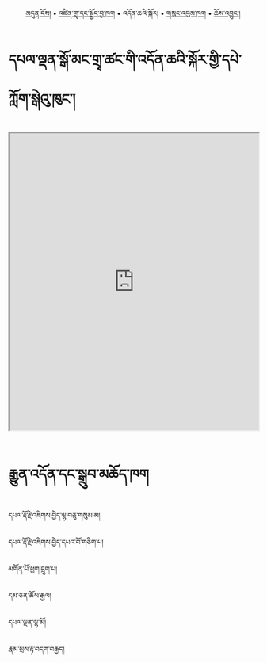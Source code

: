 <p align="center">
  <a href="https://bdrc-reader.github.io/drepung-gomang/">མདུན་ངོས།</a> •
  <a href="https://bdrc-reader.github.io/drepung-gomang/zindra">འཛིན་གྲྭ་དང་སྦྱོང་བྱ་ཁག</a> • <span>
  འདོན་ཆའི་སྐོར།</span> •
  <a href="https://bdrc-reader.github.io/drepung-gomang/sungbum">གསུང་འབུམ་ཁག</a> •
  <a href="https://bdrc-reader.github.io/drepung-gomang/chojung">ཆོས་འབྱུང་།</a></p>


# དཔལ་ལྡན་སྒོ་མང་གྲྭ་ཚང་གི་འདོན་ཆའི་སྐོར་གྱི་དཔེ་ཀློག་སྒེའུ་ཁུང་།

<iframe allowfullscreen src="https://library.bdrc.io/scripts/embed-iframe.html?work=bdr:W1ERI0018003&origin=website.com" width="100%" height="600"></iframe>

<br>
<br>

# རྒྱུན་འདོན་དང་སྒྲུབ་མཆོད་ཁག

དཔལ་རྡོ་རྗེ་འཇིགས་བྱེད་ལྷ་བཅུ་གསུམ་མ།

དཔལ་རྡོ་རྗེ་འཇིགས་བྱེད་དཔའ་བོ་གཅིག་པ།

མགོན་པོ་ཕྱག་དྲུག་པ།

དམ་ཅན་ཆོས་རྒྱལ།

དཔལ་ལྡན་ལྷ་མོ།

རྣམ་སྲས་རྟ་བདག་བརྒྱད།










